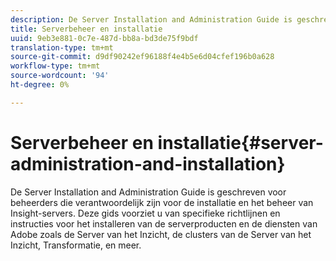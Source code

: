 ```yaml
---
description: De Server Installation and Administration Guide is geschreven voor beheerders die verantwoordelijk zijn voor de installatie en het beheer van Insight-servers. Deze gids voorziet u van specifieke richtlijnen en instructies voor het installeren van de serverproducten en de diensten van Adobe zoals de Server van het Inzicht, de clusters van de Server van het Inzicht, Transformatie, en meer.
title: Serverbeheer en installatie
uuid: 9eb3e881-0c7e-487d-bb8a-bd3de75f9bdf
translation-type: tm+mt
source-git-commit: d9df90242ef96188f4e4b5e6d04cfef196b0a628
workflow-type: tm+mt
source-wordcount: '94'
ht-degree: 0%

---
```



# Serverbeheer en installatie{#server-administration-and-installation}

De Server Installation and Administration Guide is geschreven voor beheerders die verantwoordelijk zijn voor de installatie en het beheer van Insight-servers. Deze gids voorziet u van specifieke richtlijnen en instructies voor het installeren van de serverproducten en de diensten van Adobe zoals de Server van het Inzicht, de clusters van de Server van het Inzicht, Transformatie, en meer.

